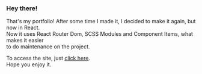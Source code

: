 ### Hey there! 

That's my portfolio! After some time I made it, I decided to make it again, but now in React.\
Now it uses React Router Dom, SCSS Modules and Component Items, what makes it easier\
to do maintenance on the project.

To access the site, just [click here](https://eribas.dev/).\
Hope you enjoy it.
